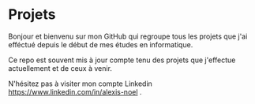 # Projets

Bonjour et bienvenu sur mon GitHub qui regroupe tous les projets que j'ai efféctué depuis le début de mes études en informatique.

Ce repo est souvent mis à jour compte tenu des projets que j'effectue actuellement et de ceux à venir.

N'hésitez pas à visiter mon compte Linkedin https://www.linkedin.com/in/alexis-noel .
